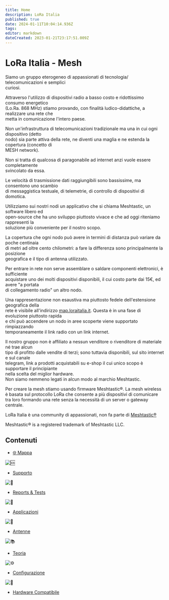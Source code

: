 ```yaml
---
title: Home
description: LoRa Italia
published: true
date: 2024-01-11T10:04:14.936Z
tags: 
editor: markdown
dateCreated: 2023-01-21T23:17:51.009Z
---
```


# LoRa Italia - Mesh

Siamo un gruppo eterogeneo di appassionati di tecnologia/ telecomunicazioni e semplici  
curiosi.

Attraverso l'utilizzo di dispositivi radio a basso costo e ridottissimo consumo energetico  
(Lo.Ra. 868 MHz) stiamo provando, con finalità ludico-didattiche, a realizzare una rete che  
metta in comunicazione l'intero paese.

Non un'infrastruttura di telecomunicazioni tradizionale ma una in cui ogni dispositivo (detto  
nodo) sia parte attiva della rete, ne diventi una maglia e ne estenda la copertura (concetto di  
MESH network).

Non si tratta di qualcosa di paragonabile ad internet anzi vuole essere completamente  
svincolato da essa.

Le velocità di trasmissione dati raggiungibili sono bassissime, ma consentono uno scambio  
di messaggistica testuale, di telemetrie, di controllo di dispositivi di domotica.

Utilizziamo sui nostri nodi un applicativo che si chiama Meshtastic, un software libero ed  
open-source che ha uno sviluppo piuttosto vivace e che ad oggi riteniamo rappresenti la  
soluzione più conveniente per il nostro scopo.

La copertura che ogni nodo può avere in termini di distanza può variare da poche centinaia  
di metri ad oltre cento chilometri: a fare la differenza sono principalmente la posizione  
geografica e il tipo di antenna utilizzato.

Per entrare in rete non serve assemblare o saldare componenti elettronici, è sufficiente  
acquistare uno dei molti dispositivi disponibili, il cui costo parte dai 15€, ed avere "a portata  
di collegamento radio" un altro nodo.

Una rappresentazione non esaustiva ma piuttosto fedele dell'estensione geografica della  
rete è visibile all'indirizzo [map.loraitalia.it](http://map.loraitalia.it). Questa è in una fase di evoluzione piuttosto rapida  
e chi può accendere un nodo in aree scoperte viene supportato rimpiazzando  
temporaneamente il link radio con un link internet.

Il nostro gruppo non è affiliato a nessun venditore o rivenditore di materiale né trae alcun  
tipo di profitto dalle vendite di terzi; sono tuttavia disponibili, sul sito internet e sul canale  
telegram, link a prodotti acquistabili su e-shop il cui unico scopo è supportare il principiante  
nella scelta del miglior hardware.  
Non siamo nemmeno legati in alcun modo al marchio Meshtastic.

Per creare la mesh stiamo usando firmware Meshtastic®. La mesh wireless è basata sul protocollo LoRa che consente a più dispositivi di comunicare tra loro formando una rete senza la necessità di un server o gateway centrale.

LoRa Italia è una community di appassionati, non fa parte di [Meshtastic®](www.meshtastic.org)

Meshtastic® is a registered trademark of Meshtastic LLC.

## Contenuti

-   [🌐 Mappa](https://hub.iz1kga.it)

![🆘](/_assets/svg/twemoji/1f198.svg)

-   [Supporto](https://t.me/meshtastic_italia)

![📝](/_assets/svg/twemoji/1f4dd.svg)

-   [Reports & Tests](/reports&tests/index)

![🔩](/_assets/svg/twemoji/1f529.svg)

-   [Applicazioni](/applicazioni/app_index)

![📡](/_assets/svg/twemoji/1f4e1.svg)

-   [Antenne](/teoria/antenne)

![📚](/_assets/svg/twemoji/1f4da.svg)

-   [Teoria](/teoria/Mesh)

![⚙️](/_assets/svg/twemoji/2699.svg)

-   [Configurazione](/configurazione/config_home)

![📡](/_assets/svg/twemoji/1f4e1.svg)

-   [Hardware Compatibile](/hardware)